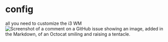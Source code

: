 # config
all you need to customize the i3 WM
![Screenshot of a comment on a GitHub issue showing an image, added in the Markdown, of an Octocat smiling and raising a tentacle.]()
